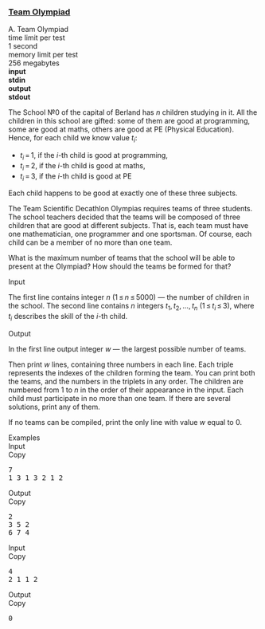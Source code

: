 <h3><a href="https://codeforces.com/contest/490/problem/A" target="_blank" rel="noopener noreferrer">Team Olympiad</a></h3>

<div class="header"><div class="title">A. Team Olympiad</div><div class="time-limit"><div class="property-title">time limit per test</div>1 second</div><div class="memory-limit"><div class="property-title">memory limit per test</div>256 megabytes</div><div class="input-file input-standard" style="font-weight: bold"><div class="property-title">input</div>stdin</div><div class="output-file output-standard" style="font-weight: bold"><div class="property-title">output</div>stdout</div></div><div><p>The School №0 of the capital of Berland has <span class="tex-span"><i>n</i></span> children studying in it. All the children in this school are gifted: some of them are good at programming, some are good at maths, others are good at PE (Physical Education). Hence, for each child we know value <span class="tex-span"><i>t</i><sub class="lower-index"><i>i</i></sub></span>:</p><ul> <li> <span class="tex-span"><i>t</i><sub class="lower-index"><i>i</i></sub> = 1</span>, if the <span class="tex-span"><i>i</i></span>-th child is good at programming, </li><li> <span class="tex-span"><i>t</i><sub class="lower-index"><i>i</i></sub> = 2</span>, if the <span class="tex-span"><i>i</i></span>-th child is good at maths, </li><li> <span class="tex-span"><i>t</i><sub class="lower-index"><i>i</i></sub> = 3</span>, if the <span class="tex-span"><i>i</i></span>-th child is good at PE </li></ul><p>Each child happens to be good at exactly one of these three subjects.</p><p>The Team Scientific Decathlon Olympias requires teams of three students. The school teachers decided that the teams will be composed of three children that are good at different subjects. That is, each team must have one mathematician, one programmer and one sportsman. Of course, each child can be a member of no more than one team.</p><p>What is the maximum number of teams that the school will be able to present at the Olympiad? How should the teams be formed for that?</p></div><div class="input-specification"><div class="section-title">Input</div><p>The first line contains integer <span class="tex-span"><i>n</i></span> (<span class="tex-span">1 ≤ <i>n</i> ≤ 5000</span>) — the number of children in the school. The second line contains <span class="tex-span"><i>n</i></span> integers <span class="tex-span"><i>t</i><sub class="lower-index">1</sub>, <i>t</i><sub class="lower-index">2</sub>, ..., <i>t</i><sub class="lower-index"><i>n</i></sub></span> (<span class="tex-span">1 ≤ <i>t</i><sub class="lower-index"><i>i</i></sub> ≤ 3</span>), where <span class="tex-span"><i>t</i><sub class="lower-index"><i>i</i></sub></span> describes the skill of the <span class="tex-span"><i>i</i></span>-th child.</p></div><div class="output-specification"><div class="section-title">Output</div><p>In the first line output integer <span class="tex-span"><i>w</i></span> — the largest possible number of teams. </p><p>Then print <span class="tex-span"><i>w</i></span> lines, containing three numbers in each line. Each triple represents the indexes of the children forming the team. You can print both the teams, and the numbers in the triplets in any order. The children are numbered from <span class="tex-span">1</span> to <span class="tex-span"><i>n</i></span> in the order of their appearance in the input. Each child must participate in no more than one team. If there are several solutions, print any of them.</p><p>If no teams can be compiled, print the only line with value <span class="tex-span"><i>w</i></span> equal to 0.</p></div><div class="sample-tests"><div class="section-title">Examples</div><div class="sample-test"><div class="input"><div class="title">Input<div title="Copy" data-clipboard-target="#id0038449583717187186" id="id002256548158262015" class="input-output-copier">Copy</div></div><pre id="id0038449583717187186">7<br>1 3 1 3 2 1 2<br></pre></div><div class="output"><div class="title">Output<div title="Copy" data-clipboard-target="#id0006518069422839845" id="id0025436728096439776" class="input-output-copier">Copy</div></div><pre id="id0006518069422839845">2<br>3 5 2<br>6 7 4<br></pre></div><div class="input"><div class="title">Input<div title="Copy" data-clipboard-target="#id006964614260850459" id="id0019618973202245416" class="input-output-copier">Copy</div></div><pre id="id006964614260850459">4<br>2 1 1 2<br></pre></div><div class="output"><div class="title">Output<div title="Copy" data-clipboard-target="#id003679356417914178" id="id008138189000858583" class="input-output-copier">Copy</div></div><pre id="id003679356417914178">0<br></pre></div></div></div>